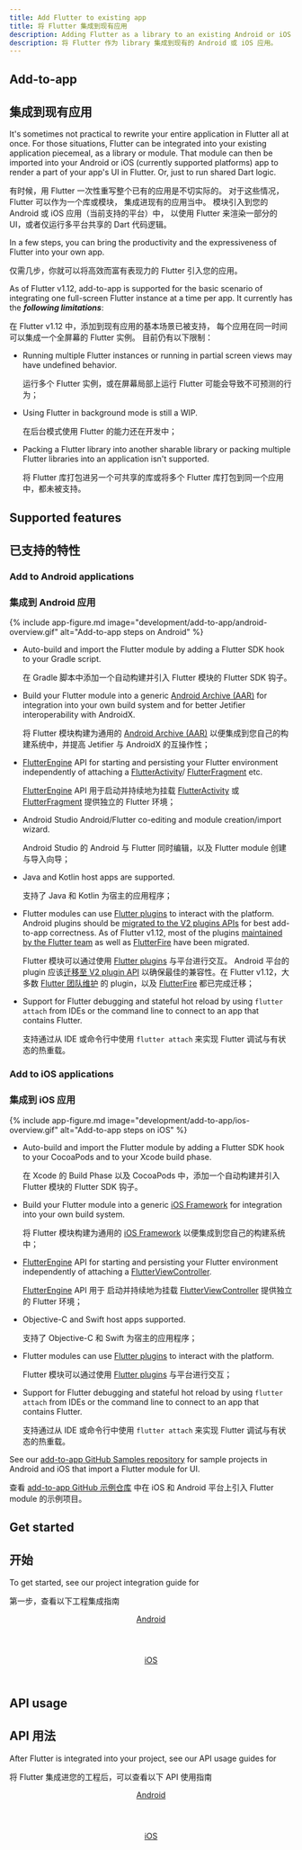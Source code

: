 ```yaml
---
title: Add Flutter to existing app
title: 将 Flutter 集成到现有应用
description: Adding Flutter as a library to an existing Android or iOS app.
description: 将 Flutter 作为 library 集成到现有的 Android 或 iOS 应用。
---
```


## Add-to-app

## 集成到现有应用

It's sometimes not practical to rewrite your entire application in Flutter all
at once. For those situations, Flutter can be integrated into your existing
application piecemeal, as a library or module. That module can then
be imported into your Android or iOS (currently supported platforms) app to
render a part of your app's UI in Flutter. Or, just to run shared Dart logic.

有时候，用 Flutter 一次性重写整个已有的应用是不切实际的。
对于这些情况，Flutter 可以作为一个库或模块，
集成进现有的应用当中。
模块引入到您的 Android 或 iOS 应用（当前支持的平台）中，
以使用 Flutter 来渲染一部分的 UI，或者仅运行多平台共享的 Dart 代码逻辑。

In a few steps, you can bring the productivity and the expressiveness of
Flutter into your own app.

仅需几步，你就可以将高效而富有表现力的 Flutter 引入您的应用。

As of Flutter v1.12, add-to-app is supported for the basic scenario of
integrating one full-screen Flutter instance at a time per app. It currently has
the _**following limitations**_:

在 Flutter v1.12 中，添加到现有应用的基本场景已被支持，
每个应用在同一时间可以集成一个全屏幕的 Flutter 实例。
目前仍有以下限制：

- Running multiple Flutter instances or running in partial screen views may have
  undefined behavior.
  
  运行多个 Flutter 实例，或在屏幕局部上运行 Flutter 可能会导致不可预测的行为；
  
- Using Flutter in background mode is still a WIP.

  在后台模式使用 Flutter 的能力还在开发中；
  
- Packing a Flutter library into another sharable library or packing multiple
  Flutter libraries into an application isn't supported.
  
  将 Flutter 库打包进另一个可共享的库或将多个 Flutter 库打包到同一个应用中，都未被支持。

## Supported features

## 已支持的特性

### Add to Android applications

### 集成到 Android 应用

{% include app-figure.md image="development/add-to-app/android-overview.gif" alt="Add-to-app steps on Android" %}

- Auto-build and import the Flutter module by adding a Flutter SDK hook to
  your Gradle script.
  
  在 Gradle 脚本中添加一个自动构建并引入 Flutter 模块的 Flutter SDK 钩子。
  
- Build your Flutter module into a generic 
  [Android Archive (AAR)](https://developer.android.com/studio/projects/android-library)
  for integration into your own build system and for better Jetifier interoperability
  with AndroidX.
  
  将 Flutter 模块构建为通用的 
  [Android Archive (AAR)](https://developer.android.google.cn/studio/projects/android-library)
  以便集成到您自己的构建系统中，并提高 Jetifier 与 AndroidX 的互操作性；
  
- [FlutterEngine]({{site.api}}/javadoc/io/flutter/embedding/engine/FlutterEngine.html)
  API for starting and persisting your Flutter environment independently of
  attaching a 
  [FlutterActivity]({{site.api}}/javadoc/io/flutter/embedding/android/FlutterActivity.html)/
  [FlutterFragment]({{site.api}}/javadoc/io/flutter/embedding/android/FlutterFragment.html) etc.
  
  [FlutterEngine]({{site.api}}/javadoc/io/flutter/embedding/engine/FlutterEngine.html) 
  API 用于启动并持续地为挂载 
  [FlutterActivity]({{site.api}}/javadoc/io/flutter/embedding/android/FlutterActivity.html) 或
  [FlutterFragment]({{site.api}}/javadoc/io/flutter/embedding/android/FlutterFragment.html)
  提供独立的 Flutter 环境；
  
- Android Studio Android/Flutter co-editing and module creation/import wizard.

  Android Studio 的 Android 与 Flutter 同时编辑，以及 Flutter module 创建与导入向导；
  
- Java and Kotlin host apps are supported.

  支持了 Java 和 Kotlin 为宿主的应用程序；
  
- Flutter modules can use [Flutter plugins](https://pub.dev/flutter) to interact
  with the platform. Android plugins should be 
  [migrated to the V2 plugins APIs](/docs/development/packages-and-plugins/plugin-api-migration)
  for best add-to-app correctness. As of Flutter v1.12, most of the plugins
  [maintained by the Flutter team](https://github.com/flutter/plugins/tree/master/packages)
  as well as [FlutterFire](https://github.com/FirebaseExtended/flutterfire/tree/master/packages)
  have been migrated.
  
  Flutter 模块可以通过使用 [Flutter plugins](https://pub.flutter-io.cn/flutter) 与平台进行交互。
  Android 平台的 plugin 应该[迁移至 V2 plugin API](/docs/development/packages-and-plugins/plugin-api-migration)
  以确保最佳的兼容性。在 Flutter v1.12，大多数 
  [Flutter 团队维护](https://github.com/flutter/plugins/tree/master/packages) 的 plugin，以及 
  [FlutterFire](https://github.com/FirebaseExtended/flutterfire/tree/master/packages) 都已完成迁移；
  
- Support for Flutter debugging and stateful hot reload by using `flutter attach`
  from IDEs or the command line to connect to an app that contains Flutter.
  
  支持通过从 IDE 或命令行中使用 `flutter attach` 来实现 Flutter 调试与有状态的热重载。

### Add to iOS applications

### 集成到 iOS 应用

{% include app-figure.md image="development/add-to-app/ios-overview.gif" alt="Add-to-app steps on iOS" %}

- Auto-build and import the Flutter module by adding a Flutter SDK hook to
  your CocoaPods and to your Xcode build phase.
  
  在 Xcode 的 Build Phase 以及 CocoaPods 中，添加一个自动构建并引入 Flutter 模块的 Flutter SDK 钩子。
  
- Build your Flutter module into a generic [iOS Framework](https://developer.apple.com/library/archive/documentation/MacOSX/Conceptual/BPFrameworks/Concepts/WhatAreFrameworks.html)
  for integration into your own build system.
  
  将 Flutter 模块构建为通用的 [iOS Framework](https://developer.apple.com/library/archive/documentation/MacOSX/Conceptual/BPFrameworks/Concepts/WhatAreFrameworks.html)
  以便集成到您自己的构建系统中；
  
- [FlutterEngine]({{site.api}}/objcdoc/Classes/FlutterEngine.html) API for
  starting and persisting your Flutter environment independently of attaching a
  [FlutterViewController]({{site.api}}/objcdoc/Classes/FlutterViewController.html).
  
  [FlutterEngine]({{site.api}}/objcdoc/Classes/FlutterEngine.html) API 用于
  启动并持续地为挂载 [FlutterViewController]({{site.api}}/objcdoc/Classes/FlutterViewController.html)
  提供独立的 Flutter 环境；
  
- Objective-C and Swift host apps supported.

  支持了 Objective-C 和 Swift 为宿主的应用程序；
  
- Flutter modules can use [Flutter plugins](https://pub.dev/flutter) to interact
  with the platform.
  
  Flutter 模块可以通过使用 [Flutter plugins](https://pub.flutter-io.cn/flutter) 与平台进行交互；
  
- Support for Flutter debugging and stateful hot reload by using `flutter attach`
  from IDEs or the command line to connect to an app that contains  Flutter.
  
  支持通过从 IDE 或命令行中使用 `flutter attach` 来实现 Flutter 调试与有状态的热重载。

See our [add-to-app GitHub Samples repository](https://github.com/flutter/samples/tree/master/experimental/add_to_app)
for sample projects in Android and iOS that import a Flutter module for UI.

查看 [add-to-app GitHub 示例仓库](https://github.com/flutter/samples/tree/master/experimental/add_to_app)
中在 iOS 和 Android 平台上引入 Flutter module 的示例项目。 

## Get started

## 开始

To get started, see our project integration guide for

第一步，查看以下工程集成指南

<div class="card-deck mb-8">
  <a class="card" href="/docs/development/add-to-app/android/project-setup">
    <div class="card-body">
      <header class="card-title text-center m-0">
        Android
      </header>
    </div>
  </a>
  <a class="card" href="/docs/development/add-to-app/ios/project-setup">
    <div class="card-body">
      <header class="card-title text-center m-0">
        iOS
      </header>
    </div>
  </a>
</div>

## API usage

## API 用法

After Flutter is integrated into your project, see our API usage guides for

将 Flutter 集成进您的工程后，可以查看以下 API 使用指南

<div class="card-deck mb-8">
  <a class="card" href="/docs/development/add-to-app/android/add-flutter-screen">
    <div class="card-body">
      <header class="card-title text-center m-0">
        Android
      </header>
    </div>
  </a>
  <a class="card" href="/docs/development/add-to-app/ios/add-flutter-screen">
    <div class="card-body">
      <header class="card-title text-center m-0">
        iOS
      </header>
    </div>
  </a>
</div>
